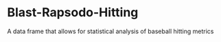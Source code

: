 # Blast-Rapsodo-Hitting
A data frame that allows for statistical analysis of baseball hitting metrics
